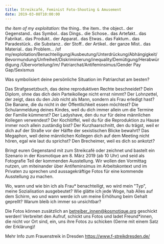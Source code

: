 ```yaml
---
title: Streikcafé, Feminist Foto-Shooting & Amusement
date: 2019-03-08T10:00:00
---
```


_the item of my exploitation:_ the thing.. the item.. the object.. der Gegenstand.. das Symbol.. das
Dings.. die Schose.. das Artefakt.. das Fabrikat.. das Produkt.. der
Apparat.. das Etwas.. das Faktum.. das Paradestück.. die Substanz.. der
Stoff.. der Artikel.. der ganze Mist.. das Material.. das Problem...
/of my/exploitation/Benachteiligung/Ausbeutung/Unterdrückung/Abhängigkeit/
Bevormundung/Unfreiheit/Diskriminierung/inequality/Demütigung/Herabwürdigung
/Übervorteilung/im/ Patriarchat/Antifeminsimus/Gender Pay Gap/Sexismus

Was symbolisiert deine persönliche Situation im Patriarchat am besten?

Das Strafgesetzbuch, das deine reproduktiven Rechte beschneidet? Dein
Diplom, ohne das dich dein Parteikollege nicht ernst nimmt? Der
Lohnzettel, der zeigt, dass du den Job nicht als Mann, sondern als Frau
erledigt hast? Die Banane, die du nicht in der Öffentlichkeit essen
möchtest? Die Schulanmeldung deines Kindes, weil du dich immer allein um
die Termine der Familie kümmerst?
Der Ladyshave, den du nur für deine männlichen Kollegen verwendest? Der
Kochlöffel, weil du für die Reproduktion zu Hause immer noch allein
zuständig bist? Der Kurzhaarschnitt, den du trägst, weil er dich auf der
Straße vor der Hälfte der sexistischen Blicke bewahrt? Das Megaphon,
weil deine männlichen Kollegen dich auf dem Meeting nicht hören, egal
wie laut du sprichst? Den Brecheimer, weil es dich so ankotzt?

Bringt euren Gegenstand mit zum Streikcafé oder zeichnet und bastelt ein
Szenario in der Kosmotique am 8. März 2019 (ab 10 Uhr) und seid als
Fotografie Teil der kommenden Ausstellung. Wir wollen den Vormittag
nutzen, um miteinander über Antifeminsimus im Arbeitskontext und im
Privaten zu sprechen und aussagekräftige Fotos für eine kommende
Ausstellung zu machen.

Wo, wann und wie bin ich als Frau\* benachteiligt, wo wird mein "Typ",
meine Sozialisation ausgebeutet? Wie glätte ich jede Woge, hab Alles auf
dem Schirm, wo und wann werde ich um meine Erhöhung beim Gehalt
geprellt? Warum bleib ich immer so unsichtbar?

Die Fotos können zusätzlich an betreiber_innen@kosmotique.org geschickt
werden! Verbreitet den Aufruf, schickt uns Fotos und ladet Freund\*innen,
die nicht vor Ort sind, ein, uns ihre Fotos zu schicken (Gerne mit einem
Satz der Erklärung)!

Mehr Info zum Frauenstreik in Dresden https://www.f-streikdresden.de/
